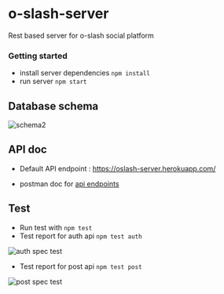 # o-slash-server
Rest based server for o-slash social platform


### Getting started

- install server dependencies   `npm install`
- run server    `npm start`

## Database schema

![schema2](https://user-images.githubusercontent.com/20106622/112722750-447acc80-8f31-11eb-92bf-4c18316530df.PNG)




## API doc

- Default API endpoint :   https://oslash-server.herokuapp.com/

- postman doc for [api endpoints](https://documenter.getpostman.com/view/5348217/TzCJg9kH)


## Test

- Run test  with 
    `npm test`
- Test report for auth api
    `npm test auth`

![auth spec test](https://user-images.githubusercontent.com/20106622/112719954-b9dea100-8f21-11eb-89a4-a7c9bf472688.PNG)


- Test report for post api
    `npm test post`
    
![post spec test](https://user-images.githubusercontent.com/20106622/112722688-0087c780-8f31-11eb-8439-3b65500992e5.PNG)



